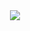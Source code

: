 <center>
  <img src="https://cortex.persona.co/w/740/i/2d45e3f23f57bd7f8482b564db0c94ccbb7245bf8140b236ef49e8b5cf6a3f64/photoloop3.gif" />
</center>
